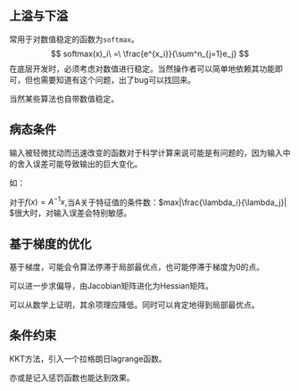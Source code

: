 ## 上溢与下溢

常用于对数值稳定的函数为`softmax`。
$$
softmax(x)_i\ =\ \frac{e^{x_i}}{\sum^n_{j=1}e_j}
$$
在底层开发时，必须考虑对数值进行稳定。当然操作者可以简单地依赖其功能即可，但也需要知道有这个问题，出了bug可以找回来。

当然某些算法也自带数值稳定。

## 病态条件

输入被轻微扰动而迅速改变的函数对于科学计算来说可能是有问题的，因为输入中的舍入误差可能导致输出的巨大变化。

如：

对于$f(x)=A^{-1}x$,当A关于特征值的条件数：$max|\frac{\lambda_i}{\lambda_j}|​$很大时，对输入误差会特别敏感。

## 基于梯度的优化

基于梯度，可能会令算法停滞于局部最优点，也可能停滞于梯度为0的点。

可以进一步求偏导，由Jacobian矩阵进化为Hessian矩阵。

可以从数学上证明，其余项理应降低。同时可以肯定地得到局部最优点。

## 条件约束

KKT方法，引入一个拉格朗日lagrange函数。

亦或是记入惩罚函数也能达到效果。